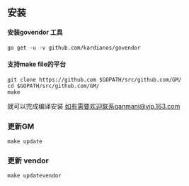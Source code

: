 





## 安装

#### 安装govendor 工具

```
go get -u -v github.com/kardianos/govendor
```

#### 支持make file的平台

```
git clone https://github.com $GOPATH/src/github.com/GM/
cd $GOPATH/src/github.com/GM/
make
```

就可以完成编译安装
如有需要欢迎联系ganmani@vip.163.com 
### 更新GM

```
make update
```

### 更新 vendor

```
make updatevendor
```

